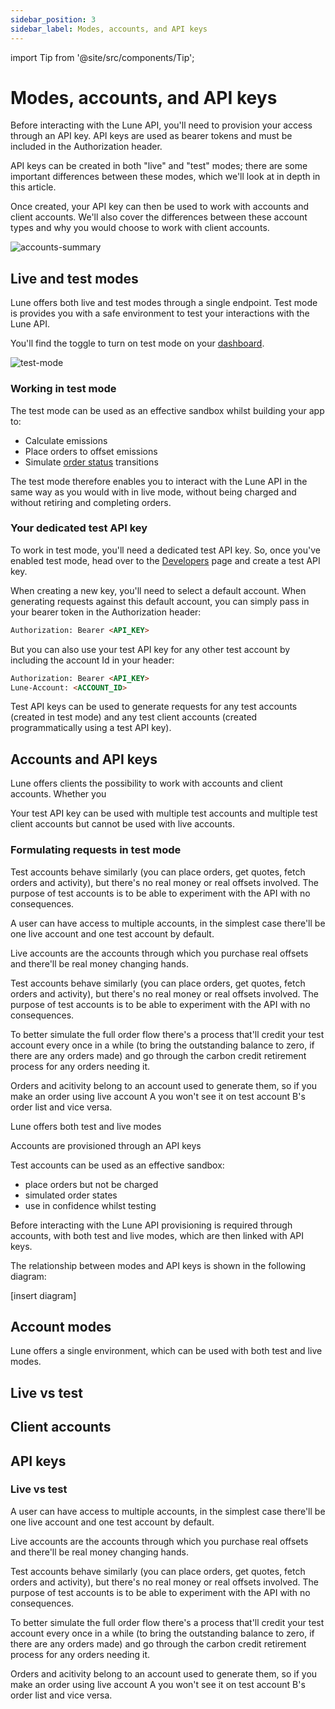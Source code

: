```yaml
---
sidebar_position: 3
sidebar_label: Modes, accounts, and API keys
---
```

import Tip from '@site/src/components/Tip';

# Modes, accounts, and API keys

Before interacting with the Lune API, you'll need to provision your access through an API key.  API keys are used as bearer tokens and must be included in the Authorization header.

API keys can be created in both "live" and "test" modes; there are some important differences between these modes, which we'll look at in depth in this article.  

Once created, your API key can then be used to work with accounts and client accounts.  We'll also cover the differences between these account types and why you would choose to work with client accounts.

![accounts-summary](/img/accounts-summary.png)

## Live and test modes

Lune offers both live and test modes through a single endpoint.  Test mode is provides you with a safe environment to test your interactions with the Lune API.  

You'll find the toggle to turn on test mode on your [dashboard](dashboard.lune.co).

![test-mode](/img/test-mode.png)

### Working in test mode

The test mode can be used as an effective sandbox whilst building your app to:

- Calculate emissions
- Place orders to offset emissions
- Simulate [order status](/api/order) transitions

The test mode therefore enables you to interact with the Lune API in the same way as you would with in live mode, without being charged and without retiring
and completing orders.

### Your dedicated test API key

To work in test mode, you'll need a dedicated test API key.  So, once you've enabled test mode, head over to the [Developers](dashboard.lune.co/developers) page and create a test API key.  

When creating a new key, you'll need to select a default account.  When generating requests against this default account, you can simply pass in your bearer token in the Authorization header:

```html
Authorization: Bearer <API_KEY>
```

But you can also use your test API key for any other test account by including the account Id in your header:

```html
Authorization: Bearer <API_KEY>
Lune-Account: <ACCOUNT_ID>
```

<Tip>

Test API keys can be used to generate requests for any test accounts (created in test mode) and any test client accounts (created programmatically using a test API key).

</Tip>

## Accounts and API keys

Lune offers clients the possibility to work with accounts and client accounts.  Whether you

Your test API key can be used with multiple test accounts and multiple test client accounts but cannot be used with live accounts.

</Tip>

### Formulating requests in test mode



Test accounts behave similarly (you can place orders, get quotes, fetch orders and activity), but there's no real money or real offsets involved. The purpose of test accounts is to be able to experiment with the API with no consequences.



A user can have access to multiple accounts, in the simplest case there'll be one live account and one test account by default.

Live accounts are the accounts through which you purchase real offsets and there'll be real money changing hands.

Test accounts behave similarly (you can place orders, get quotes, fetch orders and activity), but there's no real money or real offsets involved. The purpose of test accounts is to be able to experiment with the API with no consequences.

To better simulate the full order flow there's a process that'll credit your test account every once in a while (to bring the outstanding balance to zero, if there are any orders made) and go through the carbon credit retirement process for any orders needing it.

Orders and acitivity belong to an account used to generate them, so if you make an order using live account A you won't see it on test account B's order list and vice versa.




Lune offers both test and live modes

Accounts are provisioned through an API keys

Test accounts can be used as an effective sandbox:

- place orders but not be charged
- simulated order states
- use in confidence whilst testing

Before interacting with the Lune API provisioning is required through accounts, with both test and live modes, which are then linked with API keys.  

The relationship between modes and API keys is shown in the following diagram:

[insert diagram]

## Account modes

Lune offers a single environment, which can be used with both test and live modes.

## Live vs test

## Client accounts

## API keys

### Live vs test





A user can have access to multiple accounts, in the simplest case there'll be one live account and one test account by default.

Live accounts are the accounts through which you purchase real offsets and there'll be real money changing hands.

Test accounts behave similarly (you can place orders, get quotes, fetch orders and activity),
but there's no real money or real offsets involved. The purpose of test accounts is to be able
to experiment with the API with no consequences.

To better simulate the full order flow there's a process that'll credit your test account every once in a while (to bring the outstanding balance to zero, if there are any orders made) and go through the carbon credit retirement process for any orders needing it.

Orders and acitivity belong to an account used to generate them, so if you make an order using live account A you won't see it on test account B's order list and vice versa.
